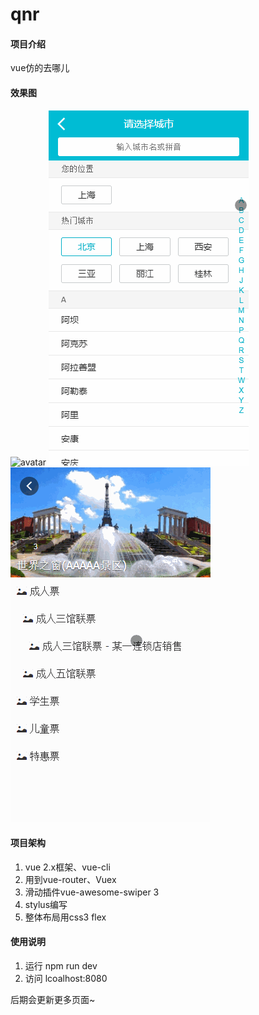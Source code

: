 # qnr

#### 项目介绍
vue仿的去哪儿

#### 效果图
![avatar](gif/index.gif)
![avatar](gif/city.gif)
![avatar](gif/detail.gif)

#### 项目架构
1. vue 2.x框架、vue-cli
2. 用到vue-router、Vuex
3. 滑动插件vue-awesome-swiper 3
4. stylus编写
5. 整体布局用css3 flex

#### 使用说明

1. 运行 npm run dev
2. 访问 lcoalhost:8080

后期会更新更多页面~
